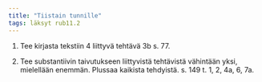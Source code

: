 ```yaml
---
title: "Tiistain tunnille"
tags: läksyt rub11.2
---
```


1. Tee kirjasta tekstiin 4 liittyvä tehtävä 3b s. 77.

2. Tee substantiivin taivutukseen liittyvistä tehtävistä vähintään yksi, mielellään enemmän. Plussaa kaikista tehdyistä. s. 149 t. 1, 2, 4a, 6, 7a.